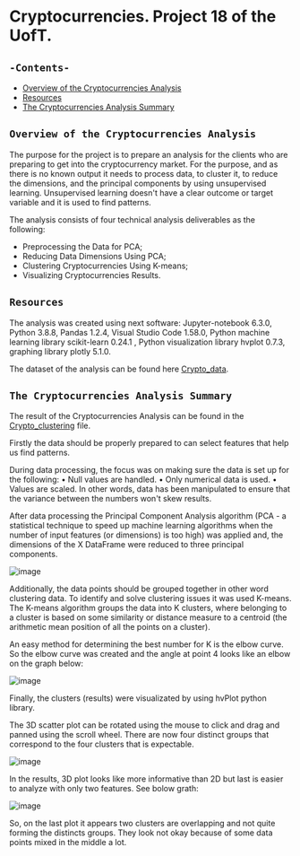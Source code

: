 # Cryptocurrencies. Project 18 of the UofT.
## `-Contents-`	
	
- [Overview of the Cryptocurrencies Analysis](#Overview-of-the-Cryptocurrencies-Analysis)	
- [Resources](#resources)	
- [The Cryptocurrencies Analysis Summary](#The-Cryptocurrencies-Analysis-Summary)
## `Overview of the Cryptocurrencies Analysis`

The purpose for the project is to prepare an analysis for the clients who are preparing to get into the cryptocurrency market. For the purpose, and as there is no known output it needs to process data, to cluster it, to reduce the dimensions, and the principal components by using unsupervised learning. Unsupervised learning doesn't have a clear outcome or target variable and it is used to find patterns.

The analysis consists of four technical analysis deliverables as the following: 

- Preprocessing the Data for PCA;
- Reducing Data Dimensions Using PCA;
- Clustering Cryptocurrencies Using K-means;
- Visualizing Cryptocurrencies Results.

## `Resources`	
The analysis was created using next software: Jupyter-notebook 6.3.0, Python 3.8.8, Pandas 1.2.4, Visual Studio Code 1.58.0, Python machine learning library scikit-learn  0.24.1 , Python visualization library hvplot 0.7.3, graphing library plotly 5.1.0.

The dataset of the analysis can be found here [Crypto_data](./crypto_data.csv).

## `The Cryptocurrencies Analysis Summary`

The result of the Cryptocurrencies Analysis can be found in the [Crypto_clustering](./crypto_clustering.ipynb) file.

Firstly the data should be properly prepared to can select features that help us find patterns.

During data processing, the focus was on making sure the data is set up for the following:
•	Null values are handled.
•	Only numerical data is used.
•	Values are scaled. In other words, data has been manipulated to ensure that the variance between the numbers won't skew results.

After data processing the Principal Component Analysis algorithm (PCA - a statistical technique to speed up machine learning algorithms when the number of input features (or dimensions) is too high) was applied and, the dimensions of the X DataFrame were reduced to three principal components.

![image](https://user-images.githubusercontent.com/68247343/139560401-ab087180-1f14-4e51-8db2-a367c87f1a6e.png)

Additionally, the data points should be grouped together in other word clustering data. To identify and solve clustering issues it was used K-means. The K-means algorithm groups the data into K clusters, where belonging to a cluster is based on some similarity or distance measure to a centroid (the arithmetic mean position of all the points on a cluster).

An easy method for determining the best number for K is the elbow curve. So the elbow curve was created and the angle at point 4 looks like an elbow on the graph below:

![image](https://user-images.githubusercontent.com/68247343/139560407-6caf8cb4-e48b-49c9-8bca-2897508a7461.png)

Finally, the clusters (results) were visualizated by using hvPlot python library. 

The 3D scatter plot can be rotated using the mouse to click and drag and panned using the scroll wheel.
There are now four distinct groups that correspond to the four clusters that is expectable.

![image](https://user-images.githubusercontent.com/68247343/139560410-38b23733-7db0-4abf-993a-44e9747b4ba0.png)

In the results, 3D plot looks like more informative than 2D but last is easier to analyze with only two features. See bolow grath:

![image](https://user-images.githubusercontent.com/68247343/139560415-d1495396-88ca-4b23-a346-47821be60ad3.png)

So, on the last plot it appears two clusters are overlapping and not quite forming the distincts groups. They look not okay because of some data points mixed in the middle a lot.
